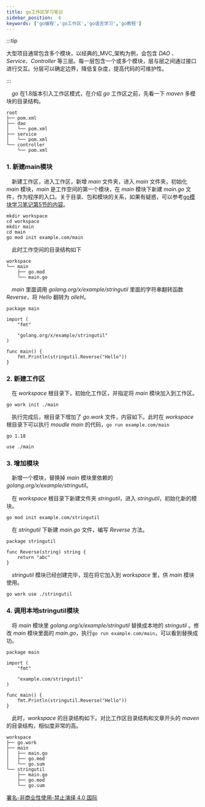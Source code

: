 ```yaml
---
title: go工作区学习笔记
sidebar_position:  6
keywords: ['go编程','go工作区','go语言学习','go教程']
---
```


:::tip

大型项目通常包含多个模块，以经典的_MVC_架构为例，会包含 _DAO_ 、_Service_、_Controller_ 等三层。每一层包含一个或多个模块，层与层之间通过接口进行交互。分层可以确定边界，降低复杂度，提高代码的可维护性。

:::

 _go_ 在1.8版本引入工作区模式，在介绍 _go_ 工作区之前，先看一下 _maven_ 多模块的目录结构。

    root
    ├── pom.xml
    ├── dao
    │   └── pom.xml
    ├── service
    │   └── pom.xml
    └── controller
        └── pom.xml

### 1. 新建main模块

 新建工作区，进入工作区，新增 _main_ 文件夹，进入 _main_ 文件夹，初始化 _main_ 模块，_main_ 是工作空间的第一个模块，在 _main_ 模块下新建 _main.go_ 文件，作为程序的入口。关于目录、包和模块的关系，如果有疑惑，可以参考[go模块学习笔记第5节的内容](./module)。

    mkdir workspace
    cd workspace
    mkdir main
    cd main
    go mod init example.com/main

 此时工作空间的目录结构如下

    workspace
    └── main
        ├── go.mod
        └── main.go

 _main_ 里面调用 _golang.org/x/example/stringutil_ 里面的字符串翻转函数 _Reverse_，将 _Hello_ 翻转为 _olleH_。

    package main

    import (
    	"fmt"

    	"golang.org/x/example/stringutil"
    )

    func main() {
    	fmt.Println(stringutil.Reverse("Hello"))
    }

### 2. 新建工作区

 在 _workspace_ 根目录下，初始化工作区，并指定将 _main_ 模块加入到工作区。

    go work init ./main

 执行完成后，根目录下增加了 _go.work_ 文件，内容如下。此时在 _workspace_ 根目录下可以执行 _moudle main_ 的代码，`go run example.com/main`

    go 1.18

    use ./main

### 3. 增加模块

 新增一个模块，替换掉 _main_ 模块里依赖的 _golang.org/x/example/stringutil_。

 在 _workspace_ 根目录下新建文件夹 _stringutil_，进入 _stringutil_，初始化新的模块。

    go mod init example.com/stringutil

 在 _stringutil_ 下新建 _main.go_ 文件，编写 _Reverse_ 方法。

    package stringutil

    func Reverse(string) string {
    	return "abc"
    }

 _stringutil_ 模块已经创建完毕，现在将它加入到 _workspace_ 里，供 _main_ 模块使用。

    go work use ./stringutil

### 4. 调用本地stringutil模块

 将 _main_ 模块里 _golang.org/x/example/stringutil_ 替换成本地的 _stringutil_ 。修改 _main_ 模块里面的 _main.go_，执行`go run example.com/main`，可以看到替换成功。

    package main

    import (
    	"fmt"

    	"example.com/stringutil"
    )

    func main() {
    	fmt.Println(stringutil.Reverse("Hello"))
    }

 此时，_workspace_ 的目录结构如下。对比工作区目录结构和文章开头的 _maven_ 的目录结构，相似度非常的高。

    workspace
    ├── go.work
    ├── main
    │   ├── main.go
    │   ├── go.mod
    │   └── go.sum
    └── stringutil
        ├── main.go
        ├── go.mod
        └── go.sum

[署名-非商业性使用-禁止演绎 4.0 国际](https://creativecommons.org/licenses/by-nc-nd/4.0/deed.zh)
